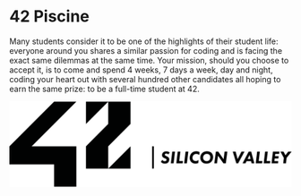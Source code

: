 # 42 Piscine
Many students consider it to be one of the highlights of their student life: everyone around you shares a similar passion for coding and is facing the exact same dilemmas at the same time.
Your mission, should you choose to accept it, is to come and spend 4 weeks, 7 days a week, day and night, coding your heart out with several hundred other candidates all hoping to earn the same prize: to be a full-time student at 42.

![42](https://github.com/bgoncharov/42_Piscine/blob/master/42sv.png)
